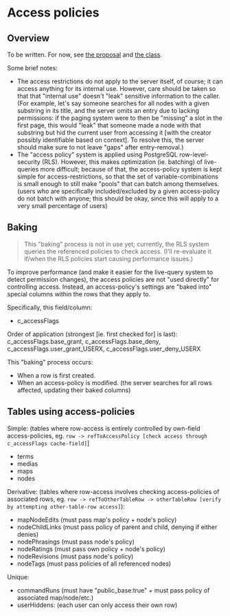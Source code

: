 # Access policies

## Overview

To be written. For now, see [the proposal](https://debatemap.app/feedback/proposals/sTggOxurTaGShH97_QGwBg) and [the class](https://github.com/debate-map/app/blob/master/Packages/js-common/Source/DB/accessPolicies/%40AccessPolicy.ts).

Some brief notes:
* The access restrictions do not apply to the server itself, of course; it can access anything for its internal use. However, care should be taken so that that "internal use" doesn't "leak" sensitive information to the caller. (For example, let's say someone searches for all nodes with a given substring in its title, and the server omits an entry due to lacking permissions: if the paging system were to then be "missing" a slot in the first page, this would "leak" that someone made a node with that substring but hid the current user from accessing it [with the creator possibly identifiable based on context]. To resolve this, the server should make sure to not leave "gaps" after entry-removal.)
* The "access policy" system is applied using PostgreSQL row-level-security (RLS). However, this makes optimization (ie. batching) of live-queries more difficult; because of that, the access-policy system is kept simple for access-restrictions, so that the set of variable-combinations is small enough to still make "pools" that can batch among themselves. (users who are specifically included/excluded by a given access-policy do not batch with anyone; this should be okay, since this will apply to a very small percentage of users)

## Baking

> This "baking" process is not in use yet; currently, the RLS system queries the referenced policies to check access. (I'll re-evaluate it if/when the RLS policies start causing performance issues.)

To improve performance (and make it easier for the live-query system to detect permission changes), the access policies are not "used directly" for controlling access. Instead, an access-policy's settings are "baked into" special columns within the rows that they apply to.

Specifically, this field/column:
* c_accessFlags

Order of application (strongest [ie. first checked for] is last): c_accessFlags.base_grant, c_accessFlags.base_deny, c_accessFlags.user_grant_USERX, c_accessFlags.user_deny_USERX

This "baking" process occurs:
* When a row is first created.
* When an access-policy is modified. (the server searches for all rows affected, updating their baked columns)

## Tables using access-policies

Simple: (tables where row-access is entirely controlled by own-field access-policies, eg. `row -> refToAccessPolicy [check access through c_accessFlags cache-field]`]
* terms
* medias
* maps
* nodes

Derivative: (tables where row-access involves checking access-policies of associated rows, eg. `row -> refToOtherTableRow -> otherTableRow [verify by attempting other-table-row access]`):
* mapNodeEdits (must pass map's policy + node's policy)
* nodeChildLinks (must pass policy of parent and child, denying if either denies)
* nodePhrasings (must pass node's policy)
* nodeRatings (must pass own policy + node's policy)
* nodeRevisions (must pass node's policy)
* nodeTags (must pass policies of all referenced nodes)

Unique:
* commandRuns (must have "public_base:true" + must pass policy of associated map/node/etc.)
* userHiddens: (each user can only access their own row)